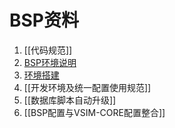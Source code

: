 # BSP资料

1. [[代码规范]]
1. [BSP环境说明](http://192.168.1.147:8090/pages/viewpage.action?pageId=16023557 "BSP环境说明")
1. [环境搭建](http://192.168.1.147:8090/pages/viewpage.action?pageId=16023666 "BSP环境说明")
1. [[开发环境及统一配置使用规范]]
1. [[数据库脚本自动升级]]
1. [[BSP配置与VSIM-CORE配置整合]]